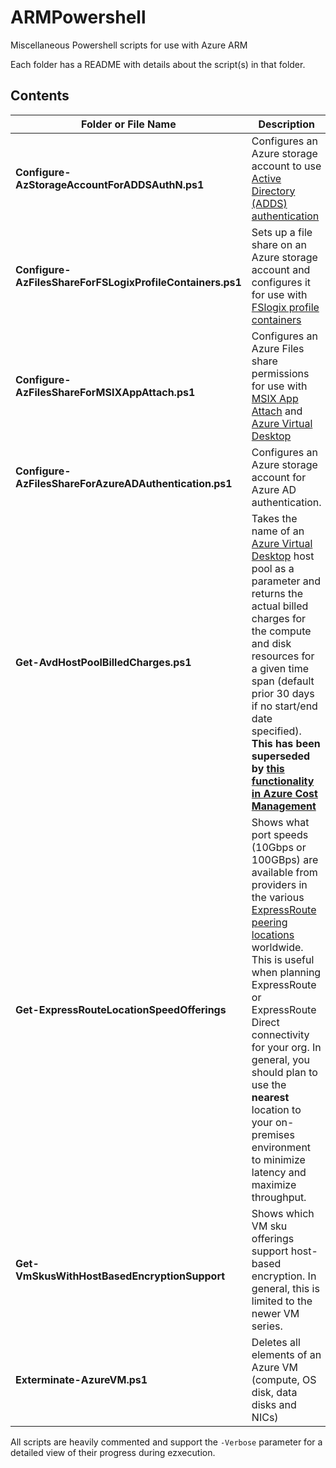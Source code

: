 # ARMPowershell

Miscellaneous Powershell scripts for use with Azure ARM

Each folder has a README with details about the script(s) in that folder.

## Contents

| Folder or File Name | Description |
--------------------- | ------------
| **Configure-AzStorageAccountForADDSAuthN.ps1** | Configures an Azure storage account to use [Active Directory (ADDS) authentication](https://docs.microsoft.com/en-us/azure/storage/files/storage-files-identity-auth-active-directory-enable) |
|**Configure-AzFilesShareForFSLogixProfileContainers.ps1** | Sets up a file share on an Azure storage account and configures it for use with [FSlogix profile containers](https://docs.microsoft.com/en-us/azure/virtual-desktop/fslogix-containers-azure-files) |
| **Configure-AzFilesShareForMSIXAppAttach.ps1** | Configures an Azure Files share permissions for use with [MSIX App Attach](https://docs.microsoft.com/en-us/azure/virtual-desktop/what-is-app-attach) and [Azure Virtual Desktop](https://azure.microsoft.com/en-us/services/virtual-desktop/) |
| **Configure-AzFilesShareForAzureADAuthentication.ps1** | Configures an Azure storage account for Azure AD authentication. |
| **Get-AvdHostPoolBilledCharges.ps1**| Takes the name of an [Azure Virtual Desktop](https://azure.microsoft.com/en-us/services/virtual-desktop/) host pool as a parameter and returns the actual billed charges for the compute and disk resources for a given time span (default prior 30 days if no start/end date specified). **This has been superseded by [this functionality in Azure Cost Management](https://techcommunity.microsoft.com/t5/azure-virtual-desktop-blog/group-costs-by-host-pool-with-cost-management-now-in-public/ba-p/3638285)** |
| **Get-ExpressRouteLocationSpeedOfferings** | Shows what port speeds (10Gbps or 100GBps) are available from providers in the various [ExpressRoute peering locations](https://learn.microsoft.com/azure/expressroute/expressroute-locations#partners) worldwide.  This is useful when planning ExpressRoute or ExpressRoute Direct connectivity for your org.  In general, you should plan to use the **nearest** location to your on-premises environment to minimize latency and maximize throughput. |
| **Get-VmSkusWithHostBasedEncryptionSupport** | Shows which VM sku offerings support host-based encryption.  In general, this is limited to the newer VM series.|
| **Exterminate-AzureVM.ps1** | Deletes all elements of an Azure VM (compute, OS disk, data disks and NICs) |

All scripts are heavily commented and support the `-Verbose` parameter for a detailed view of their progress during ezxecution.